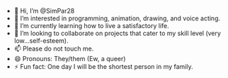 - 👋 Hi, I’m @SimPar28
- 👀 I’m interested in programming, animation, drawing, and voice acting.
- 🌱 I’m currently learning how to live a satisfactory life.
- 💞️ I’m looking to collaborate on projects that cater to my skill level (very low...self-esteem).
- 📫 Please do not touch me.
- 😄 Pronouns: They/them (Ew, a queer)
- ⚡ Fun fact: One day I will be the shortest person in my family.

<!---
SimPar28/SimPar28 is a ✨ special ✨ repository because its `README.md` (this file) appears on your GitHub profile.
You can click the Preview link to take a look at your changes.
--->
